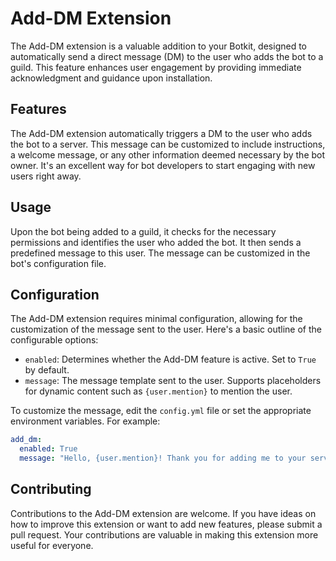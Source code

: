 # Add-DM Extension

The Add-DM extension is a valuable addition to your Botkit, designed to automatically send a direct message (DM) to the user who adds the bot to a guild. This feature enhances user engagement by providing immediate acknowledgment and guidance upon installation.

## Features

The Add-DM extension automatically triggers a DM to the user who adds the bot to a server. This message can be customized to include instructions, a welcome message, or any other information deemed necessary by the bot owner. It's an excellent way for bot developers to start engaging with new users right away.

## Usage

Upon the bot being added to a guild, it checks for the necessary permissions and identifies the user who added the bot. It then sends a predefined message to this user. The message can be customized in the bot's configuration file.

## Configuration

The Add-DM extension requires minimal configuration, allowing for the customization of the message sent to the user. Here's a basic outline of the configurable options:

- `enabled`: Determines whether the Add-DM feature is active. Set to `True` by default.
- `message`: The message template sent to the user. Supports placeholders for dynamic content such as `{user.mention}` to mention the user.

To customize the message, edit the `config.yml` file or set the appropriate environment variables. For example:

```yaml
add_dm:
  enabled: True
  message: "Hello, {user.mention}! Thank you for adding me to your server. Type `/help` to see what I can do!"
```

## Contributing

Contributions to the Add-DM extension are welcome. If you have ideas on how to improve this extension or want to add new features, please submit a pull request. Your contributions are valuable in making this extension more useful for everyone.
